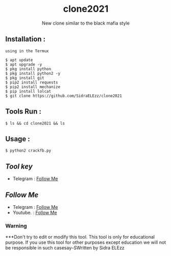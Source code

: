 <h1 align="center">clone2021</h1>
<p align="center">New clone similar to the black mafia style</p>




## Installation :
```
using in the Termux 

$ apt update
$ apt upgrade -y
$ pkg install python
$ pkg install python2 -y
$ pkg install git
$ pip2 install requests
$ pip2 install mechanize
$ pip install lolcat
$ git clone https://github.com/SidraELEzz/clone2021
```

## Tools Run :
```
$ ls && cd clone2021 && ls
```

## Usage :
```
$ python2 crackfb.py
```

## ***Tool key***
* Telegram : [Follow Me](https://t.me/TT_RQ)

## ***Follow Me***
* Telegram : [Follow Me](https://t.me/TT_RQ)
* Youtube. : [Follow Me](https://youtube.com/channel/UCzFviFYCOJI4IwhdVOQTqIw)

### Warning


***Don't try to edit or modify this tool. This tool is only for educational purpose. If you use this tool for other purposes except education we will not be responsible
 in such casesay–SWritten by Sidra ELEzz

